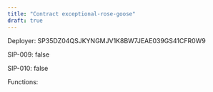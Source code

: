 ```yaml
---
title: "Contract exceptional-rose-goose"
draft: true
---
```

Deployer: SP35DZ04QSJKYNGMJV1K8BW7JEAE039GS41CFR0W9

SIP-009: false

SIP-010: false

Functions:

